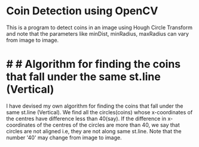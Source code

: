 # Coin Detection using OpenCV
This is a program to detect coins in an image using Hough Circle Transform and note that the parameters like minDist, minRadius, maxRadius can vary from image to image.
# # # Algorithm for finding the coins that fall under the same st.line (Vertical)
I have devised my own algorithm for finding the coins that fall under the same st.line (Vertical). We find all the circles(coins) whose x-coordinates of the centres have difference less than 40(say). If the difference in x-coordinates of the centres of the circles are more than 40, we say that circles are not aligned i.e, they are not along same st.line. Note that the number '40' may change from image to image.

